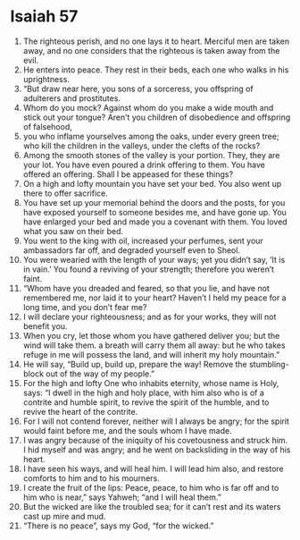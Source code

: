 ﻿
# Isaiah 57
1. The righteous perish, and no one lays it to heart. Merciful men are taken away, and no one considers that the righteous is taken away from the evil. 
2. He enters into peace. They rest in their beds, each one who walks in his uprightness. 
3. “But draw near here, you sons of a sorceress, you offspring of adulterers and prostitutes. 
4. Whom do you mock? Against whom do you make a wide mouth and stick out your tongue? Aren’t you children of disobedience and offspring of falsehood, 
5. you who inflame yourselves among the oaks, under every green tree; who kill the children in the valleys, under the clefts of the rocks? 
6. Among the smooth stones of the valley is your portion. They, they are your lot. You have even poured a drink offering to them. You have offered an offering. Shall I be appeased for these things? 
7. On a high and lofty mountain you have set your bed. You also went up there to offer sacrifice. 
8. You have set up your memorial behind the doors and the posts, for you have exposed yourself to someone besides me, and have gone up. You have enlarged your bed and made you a covenant with them. You loved what you saw on their bed. 
9. You went to the king with oil, increased your perfumes, sent your ambassadors far off, and degraded yourself even to Sheol. 
10. You were wearied with the length of your ways; yet you didn’t say, ‘It is in vain.’ You found a reviving of your strength; therefore you weren’t faint. 
11. “Whom have you dreaded and feared, so that you lie, and have not remembered me, nor laid it to your heart? Haven’t I held my peace for a long time, and you don’t fear me? 
12. I will declare your righteousness; and as for your works, they will not benefit you. 
13. When you cry, let those whom you have gathered deliver you; but the wind will take them. a breath will carry them all away: but he who takes refuge in me will possess the land, and will inherit my holy mountain.” 
14. He will say, “Build up, build up, prepare the way! Remove the stumbling-block out of the way of my people.” 
15. For the high and lofty One who inhabits eternity, whose name is Holy, says: “I dwell in the high and holy place, with him also who is of a contrite and humble spirit, to revive the spirit of the humble, and to revive the heart of the contrite. 
16. For I will not contend forever, neither will I always be angry; for the spirit would faint before me, and the souls whom I have made. 
17. I was angry because of the iniquity of his covetousness and struck him. I hid myself and was angry; and he went on backsliding in the way of his heart. 
18. I have seen his ways, and will heal him. I will lead him also, and restore comforts to him and to his mourners. 
19. I create the fruit of the lips: Peace, peace, to him who is far off and to him who is near,” says Yahweh; “and I will heal them.” 
20. But the wicked are like the troubled sea; for it can’t rest and its waters cast up mire and mud. 
21. “There is no peace”, says my God, “for the wicked.” 
